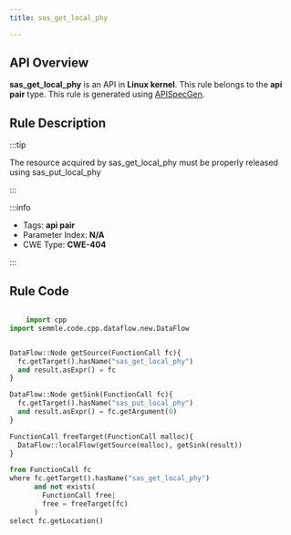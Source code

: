 ```yaml
---
title: sas_get_local_phy

---
```



## API Overview
**sas_get_local_phy** is an API in **Linux kernel**. This rule belongs to the **api pair** type. This rule is generated using [APISpecGen](../../tools/APISpecGen).
## Rule Description

:::tip

The resource acquired by sas_get_local_phy must be properly released using sas_put_local_phy

:::

:::info

- Tags: **api pair**
- Parameter Index: **N/A**
- CWE Type: **CWE-404**

:::

## Rule Code
```python

    import cpp
import semmle.code.cpp.dataflow.new.DataFlow


DataFlow::Node getSource(FunctionCall fc){
  fc.getTarget().hasName("sas_get_local_phy")
  and result.asExpr() = fc
}

DataFlow::Node getSink(FunctionCall fc){
  fc.getTarget().hasName("sas_put_local_phy")
  and result.asExpr() = fc.getArgument(0)
}

FunctionCall freeTarget(FunctionCall malloc){
  DataFlow::localFlow(getSource(malloc), getSink(result))
}

from FunctionCall fc
where fc.getTarget().hasName("sas_get_local_phy")
      and not exists(
        FunctionCall free| 
        free = freeTarget(fc)
      )
select fc.getLocation()

    
```